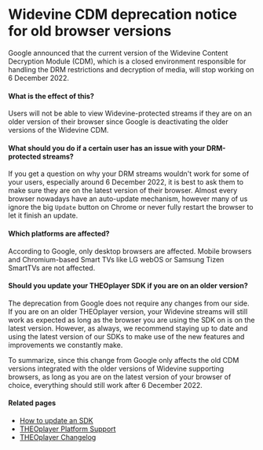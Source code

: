 # Widevine CDM deprecation notice for old browser versions

Google announced that the current version of the Widevine Content Decryption Module (CDM), which is a closed environment responsible for handling the DRM restrictions and decryption of media, will stop working on 6 December 2022.

#### What is the effect of this?

Users will not be able to view Widevine-protected streams if they are on an older version of their browser since Google is deactivating the older versions of the Widevine CDM.

#### What should you do if a certain user has an issue with your DRM-protected streams?

If you get a question on why your DRM streams wouldn't work for some of your users, especially around 6 December 2022, it is best to ask them to make sure they are on the latest version of their browser. Almost every browser nowadays have an auto-update mechanism, however many of us ignore the big `Update` button on Chrome or never fully restart the browser to let it finish an update.

#### Which platforms are affected?

According to Google, only desktop browsers are affected. Mobile browsers and Chromium-based Smart TVs like LG webOS or Samsung Tizen SmartTVs are not affected.

#### Should you update your THEOplayer SDK if you are on an older version?

The deprecation from Google does not require any changes from our side. If you are on an older THEOplayer version, your Widevine streams will still work as expected as long as the browser you are using the SDK on is on the latest version. However, as always, we recommend staying up to date and using the latest version of our SDKs to make use of the new features and improvements we constantly make.

To summarize, since this change from Google only affects the old CDM versions integrated with the older versions of Widevine supporting browsers, as long as you are on the latest version of your browser of choice, everything should still work after 6 December 2022.

#### Related pages

- [How to update an SDK](https://docs.theoplayer.com/getting-started/01-sdks/01-how-to-update-a-sdk.md)
- [THEOplayer Platform Support](https://www.theoplayer.com/platform-support)
- [THEOplayer Changelog](https://docs.theoplayer.com/changelog.md)
